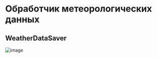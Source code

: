 # Обработчик метеорологических данных
## WeatherDataSaver
![image](https://github.com/raduma142/weather-data-saver/assets/69161202/1d0bc263-c673-401e-9347-e285f7757b40)
